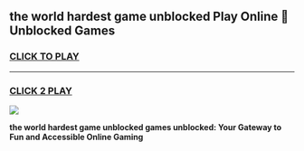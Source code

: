 
## the world hardest game unblocked Play Online 👋 Unblocked Games
<h3>
<a href="https://premium.freeplayer.one?title=the_world_hardest_game_unblocked&ref=19F">CLICK TO PLAY</a></h3>
<hr>

<h3>
<a href="https://premium.freeplayer.one?title=the_world_hardest_game_unblocked&ref=19F">CLICK 2 PLAY</a>
  
</h3>

<a href="https://premium.freeplayer.one?title=the_world_hardest_game_unblocked&ref=19F"><img src="https://clearcache.store/games.png"></a>


**the world hardest game unblocked games unblocked: Your Gateway to Fun and Accessible Online Gaming**

